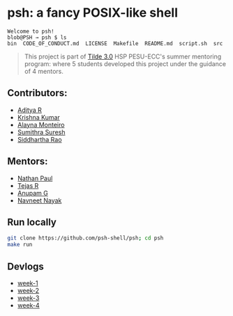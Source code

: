 # psh: a fancy POSIX-like shell

```text
Welcome to psh!
blob@PSH → psh $ ls
bin  CODE_OF_CONDUCT.md  LICENSE  Makefile  README.md  script.sh  src
```

> This project is part of [Tilde 3.0](https://github.com/homebrew-ec-foss/Tilde-3.0) HSP PESU-ECC's summer mentoring program: where 5 students developed this project under the guidance of 4 mentors.

## Contributors:
- [Aditya R](https://github.com/wiz)
- [Krishna Kumar](https://github.com/Pro696969)
- [Alayna Monteiro](https://github.com/AlaynaMonteiro)
- [Sumithra Suresh](https://github.com/2sumithrasuresh)
- [Siddhartha Rao](https://github.com/SiddharthaRao)

## Mentors:
- [Nathan Paul](https://github.com/polarhive)
- [Tejas R](https://github.com/tejas-techstack)
- [Anupam G](https://github.com/g-anupam)
- [Navneet Nayak](https://github.com/NavneetNayak)

## Run locally

```sh
git clone https://github.com/psh-shell/psh; cd psh
make run
```

## Devlogs

- [week-1](docs/slides/README.md)
- [week-2](docs/slides/week-2.pdf)
- [week-3](docs/slides/week-3.pdf)
- [week-4](docs/slides/week-4.pdf)
